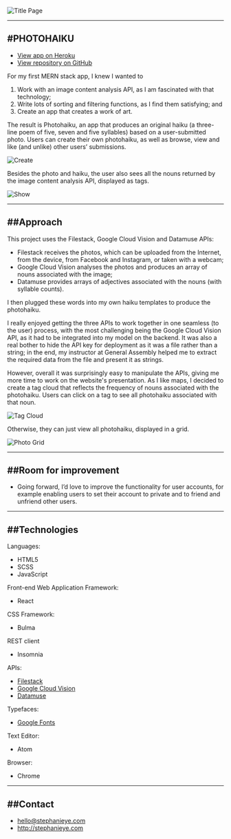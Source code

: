 ![Title Page](http://stephslye.github.io/images/readme/photohaikufront.png)

------------------
#PHOTOHAIKU
------------------

* [View app on Heroku](https://photohaiku.herokuapp.com/)
* [View repository on GitHub](https://github.com/stephslye/photohaiku)

For my first MERN stack app, I knew I wanted to
1. Work with an image content analysis API, as I am fascinated with that technology;
2. Write lots of sorting and filtering functions, as I find them satisfying; and
3. Create an app that creates a work of art.

The result is Photohaiku, an app that produces an original haiku (a three-line poem of five, seven and five syllables) based on a user-submitted photo. Users can create their own photohaiku, as well as browse, view and like (and unlike) other users’ submissions.

![Create](http://stephslye.github.io/images/readme/photohaikucreate.png)

Besides the photo and haiku, the user also sees all the nouns returned by the image content analysis API, displayed as tags.

![Show](http://stephslye.github.io/images/readme/photohaikushow.png)

----------
##Approach
----------

This project uses the Filestack, Google Cloud Vision and Datamuse APIs:
* Filestack receives the photos, which can be uploaded from the Internet, from the device, from Facebook and Instagram, or taken with a webcam;
* Google Cloud Vision analyses the photos and produces an array of nouns associated with the image;
* Datamuse provides arrays of adjectives associated with the nouns (with syllable counts).

I then plugged these words into my own haiku templates to produce the photohaiku.

I really enjoyed getting the three APIs to work together in one seamless (to the user) process, with the most challenging being the Google Cloud Vision API, as it had to be integrated into my model on the backend. It was also a real bother to hide the API key for deployment as it was a file rather than a string; in the end, my instructor at General Assembly helped me to extract the required data from the file and present it as strings.

However, overall it was surprisingly easy to manipulate the APIs, giving me more time to work on the website's presentation. As I like maps, I decided to create a tag cloud that reflects the frequency of nouns associated with the photohaiku. Users can click on a tag to see all photohaiku associated with that noun.

![Tag Cloud](http://stephslye.github.io/images/readme/photohaikutagcloud.png)

Otherwise, they can just view all photohaiku, displayed in a grid.

![Photo Grid](http://stephslye.github.io/images/readme/photohaikuindex.png)



----------------------
##Room for improvement
----------------------
* Going forward, I’d love to improve the functionality for user accounts, for example enabling users to set their account to private and to friend and unfriend other users.

--------------
##Technologies
--------------
Languages:
* HTML5
* SCSS
* JavaScript

Front-end Web Application Framework:
* React

CSS Framework:
* Bulma

REST client
* Insomnia

APIs:
* [Filestack](https://www.filestack.com/)
* [Google Cloud Vision](https://cloud.google.com/vision/)
* [Datamuse](http://www.datamuse.com/)

Typefaces:
* [Google Fonts](http://fonts.google.com)

Text Editor:
* Atom

Browser:
* Chrome

---------
##Contact
---------

* hello@stephanieye.com
* http://stephanieye.com

